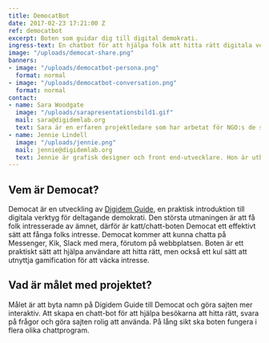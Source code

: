 ```yaml
---
title: DemocatBot
date: 2017-02-23 17:21:00 Z
ref: democatbot
excerpt: Boten som guidar dig till digital demokrati.
ingress-text: En chatbot för att hjälpa folk att hitta rätt digitala verktyg för demokrati.
image: "/uploads/democat-share.png"
banners:
- image: "/uploads/democatbot-persona.png"
  format: normal
- image: "/uploads/democatbot-conversation.png"
  format: normal
contact:
- name: Sara Woodgate
  image: "/uploads/sarapresentationsbild1.gif"
  mail: sara@digidemlab.org
  text: Sara är en erfaren projektledare som har arbetat för NGO:s de senaste sju åren. Hon är expert på insamling, marknadsföring och kommunikation.
- name: Jennie Lindell
  image: "/uploads/jennie.png"
  mail: jennie@digidemlab.org
  text: Jennie är grafisk designer och front end-utvecklare. Hon är utbildad designer och har 6 års erfarenhet inom branschen. Hennes expertis är inom visuell kommunikation och digital design.
---
```


## Vem är Democat?
Democat är en utveckling av [Digidem Guide](http://digidemlab.org/projects/digidem-guide/), en praktisk introduktion till digitala verktyg för deltagande demokrati. Den största utmaningen är att få folk intresserade av ämnet, därför är katt/chatt-boten Democat ett effektivt sätt att fånga folks intresse. Democat kommer att kunna chatta på Messenger, Kik, Slack med mera, förutom på webbplatsen. Boten är ett praktiskt sätt att hjälpa användare att hitta rätt, men också ett kul sätt att utnyttja gamification för att väcka intresse.

## Vad är målet med projektet?
Målet är att byta namn på Digidem Guide till Democat och göra sajten mer interaktiv. Att skapa en chatt-bot för att hjälpa besökarna att hitta rätt, svara på frågor och göra sajten rolig att använda. På lång sikt ska boten fungera i flera olika chattprogram.
